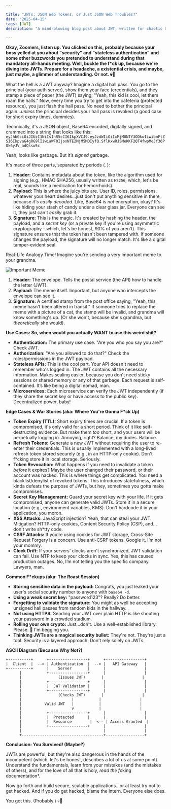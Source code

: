 ```yaml
---

title: "JWTs: JSON Web Tokens, or Just JSON Web Troubles?"
date: "2025-04-15"
tags: [JWT]
description: "A mind-blowing blog post about JWT, written for chaotic Gen Z engineers who probably already f*cked up their auth flow."

---
```


**Okay, Zoomers, listen up. You clicked on this, probably because your boss yelled at you about "security" and "stateless authentication" and some other buzzwords you pretended to understand during that mandatory all-hands meeting. Well, buckle the f*ck up, because we're diving into JWTs. Prepare for a headache, a existential crisis, and maybe, just maybe, a glimmer of understanding. Or not. 💀🙏**

What the hell *is* a JWT anyway? Imagine a digital hall pass. You go to the principal (your auth server), show them your face (credentials), and they stamp a piece of paper (the JWT) saying, "Yeah, this kid is cool, let them roam the halls." Now, every time you try to get into the cafeteria (protected resource), you just flash the hall pass. No need to bother the principal again...*unless* the principal decides your hall pass is revoked (a good case for short expiry times, dummies).

Technically, it's a JSON object, Base64 encoded, digitally signed, and crammed into a string that looks like this: `eyJhbGciOiJIUzI1NiIsInR5cCI6IkpXVCJ9.eyJzdWIiOiIxMjM0NTY3ODkwIiwibmFtZSI6IkpvaG4gRG9lIiwiaWF0IjoxNTE2MjM5MDIyfQ.SflKxwRJSMeKKF2QT4fwpMeJf36POk6yJV_adQssw5c`

Yeah, looks like garbage. But it’s *signed* garbage.

It's made of three parts, separated by periods (`.`):

1.  **Header:** Contains metadata about the token, like the algorithm used for signing (e.g., HMAC SHA256, usually written as `HS256`, which, let's be real, sounds like a medication for hemorrhoids).
2.  **Payload:** This is where the juicy bits are. User ID, roles, permissions, whatever your heart desires…just don't put anything sensitive in there, because *it's easily decoded*. Like, Base64 is *not* encryption, okay? It's like hiding your stash of candy under a clear glass jar. Everyone can see it, they just can't *easily* grab it.
3.  **Signature:** This is the magic. It's created by hashing the header, the payload, and a *secret key* (or a private key if you're using asymmetric cryptography – which, let's be honest, 90% of you aren't). This signature ensures that the token hasn't been tampered with. If someone changes the payload, the signature will no longer match. It's like a digital tamper-evident seal.

Real-Life Analogy Time! Imagine you're sending a very important meme to your grandma.

![Important Meme](grandma-meme.jpg)

1.  **Header:** The envelope. Tells the postal service (the API) how to handle the letter (JWT).
2.  **Payload:** The meme itself. Important, but anyone who intercepts the envelope can see it.
3.  **Signature:** A certified stamp from the post office saying, "Yeah, this meme hasn't been altered in transit." If someone tries to replace the meme with a picture of a cat, the stamp will be invalid, and grandma will know something's up. (Or she won't, because she's grandma, but *theoretically* she would).

**Use Cases: So, when would you actually WANT to use this weird shit?**

*   **Authentication:** The primary use case. "Are you who you say you are?" Check JWT.
*   **Authorization:** "Are you allowed to do that?" Check the roles/permissions in the JWT payload.
*   **Stateless APIs:** This is the cool part. Your API doesn't need to remember who's logged in. The JWT contains all the necessary information. Makes scaling easier, because you don't need sticky sessions or shared memory or any of that garbage. Each request is self-contained. It’s like being a digital nomad, man.
*   **Microservices:** Each microservice can verify the JWT independently (if they share the secret key or have access to the public key). Decentralized power, baby!

**Edge Cases & War Stories (aka: Where You're Gonna F*ck Up)**

*   **Token Expiry (TTL):** Short expiry times are crucial. If a token is compromised, it's only valid for a short period. Think of it like self-destructing evidence. But make them *too* short, and your users will be perpetually logging in. Annoying, right? Balance, my dudes. Balance.
*   **Refresh Tokens:** Generate a new JWT without requiring the user to re-enter their credentials. This is usually implemented with a long-lived refresh token stored securely (e.g., in an HTTP-only cookie). Don't f*cking store it in local storage. Seriously.
*   **Token Revocation:** What happens if you need to invalidate a token *before* it expires? Maybe the user changed their password, or their account was hacked. This is where things get complicated. You need a blacklist/denylist of revoked tokens. This introduces statefulness, which kinda defeats the purpose of JWTs, but hey, sometimes you gotta make compromises.
*   **Secret Key Management:** Guard your secret key with your life. If it gets compromised, anyone can generate valid JWTs. Store it in a secure location (e.g., environment variables, KMS). Don't hardcode it in your application, you moron.
*   **XSS Attacks:** JavaScript injection? Yeah, that can steal your JWT. Mitigation? HTTP-only cookies, Content Security Policy (CSP), and…don't write sh*tty code.
*   **CSRF Attacks:** If you’re using cookies for JWT storage, Cross-Site Request Forgery is a concern. Use anti-CSRF tokens. Google it. I’m not your mommy.
*   **Clock Drift:** If your servers' clocks aren't synchronized, JWT validation can fail. Use NTP to keep your clocks in sync. Yes, this has caused production outages. No, I’m not telling you the specific company. Lawyers, man.

**Common F*ckups (aka: The Roast Session)**

*   **Storing sensitive data in the payload:** Congrats, you just leaked your user's social security number to anyone with `base64 -d`.
*   **Using a weak secret key:** "password123"? Really? Do better.
*   **Forgetting to validate the signature:** You might as well be accepting unsigned hall passes from random kids in the hallway.
*   **Not using HTTPS:** Sending your JWT over plain HTTP is like shouting your password in a crowded stadium.
*   **Rolling your own crypto:** Just…don't. Use a well-established library. Please. 🙏 I'm begging you.
*   **Thinking JWTs are a magical security bullet:** They're not. They're just a tool. Security is a layered approach. Don't rely solely on JWTs.

**ASCII Diagram (Because Why Not?)**

```
+----------+      +-----------------+      +-----------------+
|  Client  |  --> | Authentication  |  --> |   API Gateway   |
+----------+      |    Server       |      |                 |
      |           +-----------------+      |                 |
      |                (Issues JWT)       |                 |
      |           +-----------------+      |                 |
      |           |  JWT Validation |      |                 |
      |           +-----------------+      |                 |
      |                (Checks JWT)       |                 |
      |                      |           |                 |
      |          Valid JWT   |           |                 |
      |                      v           |                 |
      |           +-----------------+      |                 |
      |           |  Protected      |      |                 |
      |           |  Resource        |  <-- | Access Granted  |
      |           +-----------------+      |                 |
      |                                    |                 |
      +------------------------------------+-----------------+
```

**Conclusion: You Survived! (Maybe?)**

JWTs are powerful, but they're also dangerous in the hands of the incompetent (which, let's be honest, describes a lot of us at some point). Understand the fundamentals, learn from your mistakes (and the mistakes of others), and for the love of all that is holy, *read the f*cking documentation*.

Now go forth and build secure, scalable applications…or at least try not to get hacked. And if you do get hacked, blame the intern. Everyone else does.

You got this. (Probably.) 💀🙏
